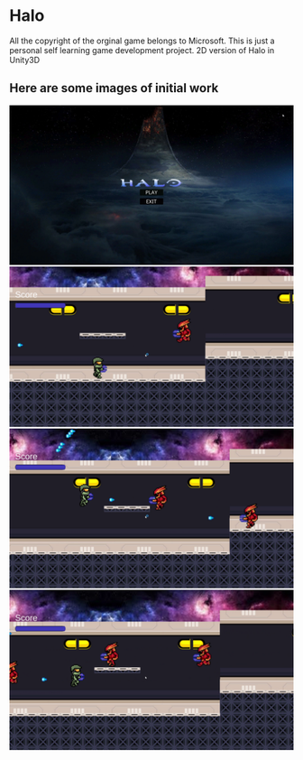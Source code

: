 # Halo
All the copyright of the orginal game belongs to Microsoft. This is just a personal self learning game development project.
2D version of Halo in Unity3D
## Here are some images of initial work
![Image1 ](https://github.com/dharmang007/Halo/blob/master/vlcsnap-2019-07-19-18h08m40s478.png)
![Image1 ](https://github.com/dharmang007/Halo/blob/master/vlcsnap-2019-07-19-18h08m26s933.png)
![Image1 ](https://github.com/dharmang007/Halo/blob/master/vlcsnap-2019-07-19-19h26m45s506.png)
![Image1 ](https://github.com/dharmang007/Halo/blob/master/vlcsnap-2019-07-19-19h27m11s409.png)

